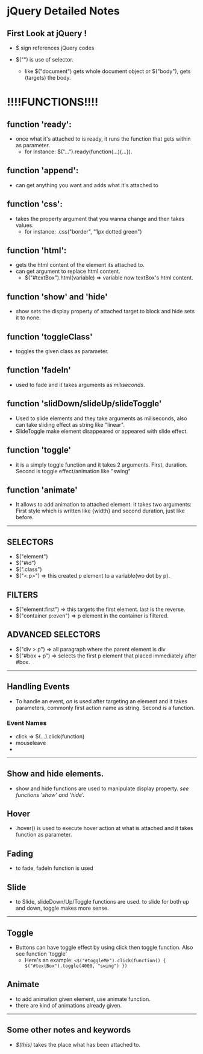 # jQuery Detailed Notes

## First Look at jQuery !
* $ sign references jQuery codes

* $("") is use of selector.
    * like $("document") gets whole document object or $("body"), gets (targets) the body.

# !!!!FUNCTIONS!!!!
## function 'ready':
* once what it's attached to is ready, it runs the function that gets within as parameter.
    * for instance: $("...").ready(function(...){...}).


## function 'append':
* can get anything you want and adds what it's attached to

## function 'css':

* takes the property argument that you wanna change and then takes values.
    * for instance: .css("border", "1px dotted green")

## function 'html':
* gets the html content of the element its attached to.
* can get argument to replace html content.
    * $("#textBox").html(variable) => variable now textBox's html content.

## function 'show' and 'hide'

* show sets the display property of attached target to block and hide sets it to none. 


## function 'toggleClass'
* toggles the given class as parameter.

## function 'fadeIn'

* used to fade and it takes arguments as _miliseconds_.

## function 'slidDown/slideUp/slideToggle'

* Used to slide elements and they take arguments as miliseconds, also can take sliding effect as string like "linear".
* SlideToggle make element disappeared or appeared with slide effect.

## function 'toggle'

* it is a simply toggle function and it takes 2 arguments. First, duration. Second is toggle effect/animation like "swing"

## function 'animate'

* It allows to add animation to attached element. It takes two arguments: First style which is written like {width} and second duration, just like before.
---------------------------------------------------------------------------------------------------------------------------

## SELECTORS 

* $("element")
* $("#id")
* $(".class")
* $("<.p>") => this created p element to a variable(wo dot by p).



## FILTERS

* $("element:first") => this targets the first element. last is the reverse.
* $("container p:even") => p element in the container is filtered.


## ADVANCED SELECTORS

* $("div > p") => all paragraph where the parent element is div
* $("#box + p") => selects the first p element that placed immediately after #box.

-------------------------

## Handling Events

* To handle an event, _on_ is used after targeting an element and it takes parameters, commonly first action name as string. Second is a function.

### Event Names

* click  => $(...).click(function)
* mouseleave
* 

--------------------------------------
## Show and hide elements.

* show and hide functions are used to manipulate display property. _see functions 'show' and 'hide'._


## Hover 

* .hover() is used to execute hover action at what is attached and it takes function as parameter.



## Fading

* to fade, fadeIn function is used


## Slide

* to Slide, slideDown/Up/Toggle functions are used. to slide for both up and down, toggle makes more sense.
------------------------------------------------------------------------------------------------------------------------------------------------------------------
## Toggle

* Buttons can have toggle effect by using click then toggle function. Also see function 'toggle'
    * Here's an example: 
    ` <$("#toggleMe").click(function() { 
                $("#textBox").toggle(4000, "swing")
    }) `


## Animate

* to add animation given element, use animate function.
* there are kind of animations already given.


























---------------------------------
## Some other notes and keywords
* _$(this)_  takes the place what has been attached to.